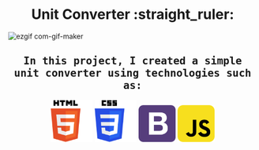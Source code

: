 <h1 align="center">Unit Converter :straight_ruler:</h1>



 
   ![ezgif com-gif-maker](https://user-images.githubusercontent.com/67589338/107426491-f8aec800-6b28-11eb-8aa7-377159238e99.gif)






<h2 align="center"><samp>In this project, I created a simple unit converter using technologies such as:</samp></h2>
<p align="center">
<img alt="html" width="85px" src="used_technologies/html_skill.png"/>
<img alt="css" width="85px" src="used_technologies/css_skill.png"/>
<img alt="SCSS" width="75px" src="used_technologies/bootstrap_skill.png"/>
<img alt="js" width="75px" src="used_technologies/js_skill.png"/>
</p>
